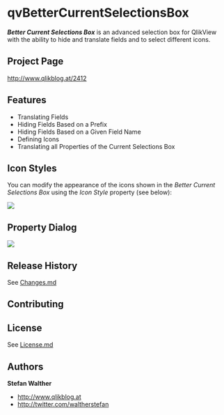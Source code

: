 # qvBetterCurrentSelectionsBox
**_Better Current Selections Box_** is an advanced selection box for QlikView with the ability to hide and translate fields and to select different icons.

## Project Page

http://www.qlikblog.at/2412

## Features

* Translating Fields
* Hiding Fields Based on a Prefix
* Hiding Fields Based on a Given Field Name
* Defining Icons
* Translating all Properties of the Current Selections Box

## Icon Styles

You can modify the appearance of the icons shown in the _Better Current Selections Box_ using the _Icon Style_ property (see below):

![](https://raw.githubusercontent.com/stefanwalther/qvBetterCurrentSelectionsBox/gh-pages/images/BetterCurrentSelectionsBox_Styles.png)

## Property Dialog

![](https://raw.githubusercontent.com/stefanwalther/qvBetterCurrentSelectionsBox/gh-pages/images/BetterCurrentSelectionsBox_PropertyDialog.png)

## Release History

See [Changes.md](Changes.md)

## Contributing

## License

See [License.md](License.md)

## Authors

**Stefan Walther**
* http://www.qlikblog.at
* http://twitter.com/waltherstefan